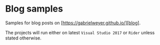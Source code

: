 # Blog samples

Samples for blog posts on [https://gabrielweyer.github.io/][blog].

The projects will run either on latest `Visual Studio 2017` or `Rider` unless stated otherwise.

[blog]: https://gabrielweyer.github.io/
